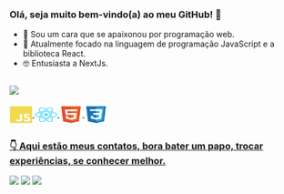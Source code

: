 ### Olá, seja muito bem-vindo(a) ao meu GitHub! 👋
- 🤞 Sou um cara que se apaixonou por programação web.
- 🧠 Atualmente focado na linguagem de programação JavaScript e a biblioteca React.
- 🤓 Entusiasta a NextJs.

##

 <div>
  <a href="https://github.com/wellingtonrodriguesbr">
  <img height="180em" src="https://github-readme-stats.vercel.app/api?username=wellingtonrodriguesbr&show_icons=true&theme=white&include_all_commits=true&count_private=true"/>
</div>
  
 <div style="display: inline_block"><br>
  <img align="center" alt="Ton-Js" height="30" width="40" src="https://raw.githubusercontent.com/devicons/devicon/master/icons/javascript/javascript-plain.svg">
  <img align="center" alt="Ton-React" height="30" width="40" src="https://raw.githubusercontent.com/devicons/devicon/master/icons/react/react-original.svg">
  <img align="center" alt="Ton-HTML" height="30" width="40" src="https://raw.githubusercontent.com/devicons/devicon/master/icons/html5/html5-original.svg">
  <img align="center" alt="Ton-CSS" height="30" width="40" src="https://raw.githubusercontent.com/devicons/devicon/master/icons/css3/css3-original.svg">
</div>
  
##
 
### 👇 Aqui estão meus contatos, bora bater um papo, trocar experiências, se conhecer melhor.
 
<div> 
  <a href="https://instagram.com/tonrdrigues" target="_blank"><img src="https://img.shields.io/badge/-Instagram-%23E4405F?style=for-the-badge&logo=instagram&logoColor=white" target="_blank"></a>
  <a href = "mailto:wellington.frontend@gmail.com"><img src="https://img.shields.io/badge/-Gmail-%23333?style=for-the-badge&logo=gmail&logoColor=white" target="_blank"></a>
  <a href="https://www.linkedin.com/in/tonrodrigues/" target="_blank"><img src="https://img.shields.io/badge/-LinkedIn-%230077B5?style=for-the-badge&logo=linkedin&logoColor=white" target="_blank"></a> 
</div>
